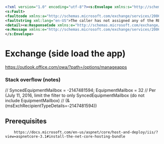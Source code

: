 ``` xml
<?xml version="1.0" encoding="utf-8"?><s:Envelope xmlns:s="http://schemas.xmlsoap.org/soap/envelope/"><s:Body>
<s:Fault>
<faultcode xmlns:a="http://schemas.microsoft.com/exchange/services/2006/types">a:ErrorAccessDenied</faultcode>
<faultstring xml:lang="en-US">The caller has not assigned any of the RBAC roles requested in the management role header.</faultstring>
<detail><e:ResponseCode xmlns:e="http://schemas.microsoft.com/exchange/services/2006/errors">ErrorAccessDenied</e:ResponseCode>
<e:Message xmlns:e="http://schemas.microsoft.com/exchange/services/2006/errors">The caller has not assigned any of the RBAC roles requested in the management role header.</e:Message></detail></s:Fault></s:Body>
</s:Envelope>
````

# Exchange (side load the app)
https://outlook.office.com/owa/?path=/options/manageapps


### Stack overflow (notes)

// SyncedEquipmentMailbox = -2147481594; EquipmentMailbox = 32
// Per (July 11, 2016, limit the filter to only SyncedEquipmentMailbox (do not include EquipmentMailbox)
// (&(msExchRecipientTypeDetails=-2147481594))


## Prerequisites
        https://docs.microsoft.com/en-us/aspnet/core/host-and-deploy/iis/?view=aspnetcore-3.1#install-the-net-core-hosting-bundle